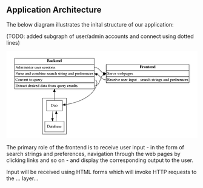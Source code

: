
## Application Architecture

The below diagram illustrates the inital structure of our application:

(TODO: added subgraph of user/admin accounts and connect using dotted lines)

![](graphviz/design-model.png?raw=true)

The primary role of the frontend is to receive user input - in the form of
search strings and preferences, navigation through the web pages by clicking
links and so on - and display the corresponding output to the user.

Input will be received using HTML forms which will invoke HTTP requests to the
... layer...

